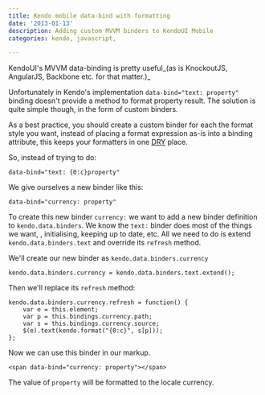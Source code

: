 ```yaml
---
title: Kendo mobile data-bind with formatting
date: '2013-01-13'
description: Adding custom MVVM binders to KendoUI Mobile 
categories: kendo, javascript, 

---
```


KendoUI's MVVM data-binding is pretty useful_(as is KnockoutJS,
AngularJS, Backbone etc. for that matter.)_

Unfortunately in Kendo's implementation `data-bind="text: property"`
binding doesn't provide a method to format property result. The
solution is quite simple though, in the form of custom binders.

As a best practice, you should create a custom binder for each the
format style you want, instead of placing a format expression as-is
into a binding attribute, this keeps your formatters in one
[DRY](http://en.wikipedia.org/wiki/Don't_repeat_yourself) place.

So, instead of trying to do: 

    data-bind="text: {0:c}property"
    
We give ourselves a new binder like this:

    data-bind="currency: property"

To create this new binder `currency:` we want to add a new binder
definition to `kendo.data.binders`. We know the `text:` binder does
most of the things we want, , initialising, keeping up to date,
etc. All we need to do is extend `kendo.data.binders.text` and
override its `refresh` method.

We'll create our new binder as `kendo.data.binders.currency` 

    kendo.data.binders.currency = kendo.data.binders.text.extend();
        
Then we'll replace its `refresh` method: 

    kendo.data.binders.currency.refresh = function() {
        var e = this.element;
        var p = this.bindings.currency.path;
        var s = this.bindings.currency.source;
        $(e).text(kendo.format("{0:c}", s[p]));
    };
        
Now we can use this binder in our markup.

    <span data-bind="currency: property"></span>
    
The value of `property` will be formatted to the locale currency.

